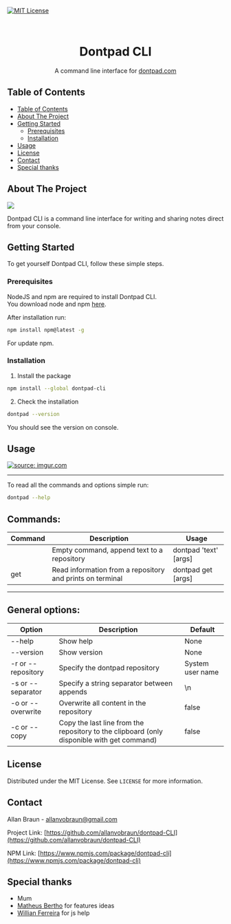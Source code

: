 


[![MIT License][license-shield]][license-url]


<!-- PROJECT LOGO -->
<br />
<p align="center">
  <a href="https://github.com/github_username/repo">
  </a>

  <h1 align="center">Dontpad CLI</h3>

  <p align="center">
    A command line interface for <a href="http://dontpad.com">dontpad.com</a>
    <br />
  </p>
</p>



<!-- TABLE OF CONTENTS -->
## Table of Contents

- [Table of Contents](#table-of-contents)
- [About The Project](#about-the-project)
- [Getting Started](#getting-started)
  - [Prerequisites](#prerequisites)
  - [Installation](#installation)
- [Usage](#usage)
- [License](#license)
- [Contact](#contact)
- [Special thanks](#special-thanks)



<!-- ABOUT THE PROJECT -->
## About The Project

<img src="https://i.imgur.com/hr6rQGn.png"> 

Dontpad CLI is a command line interface for writing and sharing notes direct from your console.

<!-- GETTING STARTED -->
## Getting Started

To get yourself Dontpad CLI, follow these simple steps.

### Prerequisites

NodeJS and npm are required to install Dontpad CLI.  
You download node and npm [here](https://nodejs.org/en/).

After installation run:

```sh
npm install npm@latest -g
```
For update npm.
### Installation
 
1. Install the package
```sh
npm install --global dontpad-cli
```
2. Check the installation
```sh
dontpad --version
```
You should see the version on console.


<!-- USAGE EXAMPLES -->
## Usage
<a href="https://imgur.com/1iGNrbw"><img src="https://i.imgur.com/1iGNrbw.gif" title="source: imgur.com" /></a>

----------
To read all the commands and options simple run:
```sh
dontpad --help
```
Commands:
----
| Command | Description                                               | Usage                 |
|---------|-----------------------------------------------------------|-----------------------|
|         | Empty command, append text to a repository                | dontpad 'text' [args] |
| get     | Read information from a repository and prints on terminal |  dontpad get [args]   |
----
General options:
----
| Option             | Description                                                                              | Default          |
|--------------------|------------------------------------------------------------------------------------------|------------------|
| --help             | Show help                                                                                | None             |
| --version          | Show version                                                                             | None             |
| -r or --repository | Specify the dontpad repository                                                           | System user name |
| -s or --separator  | Specify a string separator between appends                                               | \n               |
| -o or --overwrite  | Overwrite all content in the repository                                                  | false            |
| -c or --copy         | Copy the last line from the repository to the clipboard (only disponible with get command) | false            |


<!-- LICENSE -->
## License

Distributed under the MIT License. See `LICENSE` for more information.



<!-- CONTACT -->
## Contact

Allan Braun - allanvobraun@gmail.com

Project Link: [https://github.com/allanvobraun/dontpad-CLI](https://github.com/allanvobraun/dontpad-CLI)

NPM Link: [https://www.npmjs.com/package/dontpad-cli](https://www.npmjs.com/package/dontpad-cli)

## Special thanks
* Mum
* [Matheus Bertho](https://github.com/Berthot) for features ideas
* [Willian Ferreira](https://github.com/willianhf) for js help


<!-- MARKDOWN LINKS & IMAGES -->
<!-- https://www.markdownguide.org/basic-syntax/#reference-style-links -->
[contributors-shield]: https://img.shields.io/github/contributors/othneildrew/Best-README-Template.svg?style=flat-square
[contributors-url]: https://github.com/othneildrew/Best-README-Template/graphs/contributors
[forks-shield]: https://img.shields.io/github/forks/othneildrew/Best-README-Template.svg?style=flat-square
[forks-url]: https://github.com/othneildrew/Best-README-Template/network/members
[stars-shield]: https://img.shields.io/github/stars/othneildrew/Best-README-Template.svg?style=flat-square
[stars-url]: https://github.com/othneildrew/Best-README-Template/stargazers
[issues-shield]: https://img.shields.io/github/issues/othneildrew/Best-README-Template.svg?style=flat-square
[issues-url]: https://github.com/othneildrew/Best-README-Template/issues
[license-shield]: https://img.shields.io/github/license/othneildrew/Best-README-Template.svg?style=flat-square
[license-url]: https://github.com/othneildrew/Best-README-Template/blob/master/LICENSE.txt
[linkedin-shield]: https://img.shields.io/badge/-LinkedIn-black.svg?style=flat-square&logo=linkedin&colorB=555
[linkedin-url]: https://linkedin.com/in/othneildrew
[product-screenshot]: images/screenshot.png
